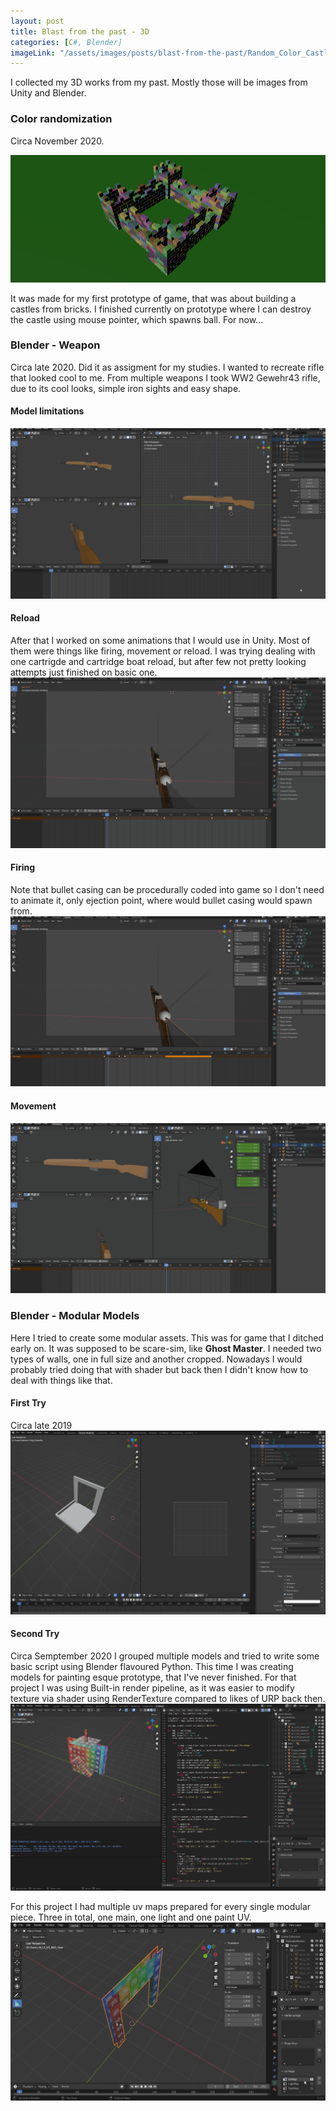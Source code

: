 ```yaml
---
layout: post
title: Blast from the past - 3D
categories: [C#, Blender]
imageLink: "/assets/images/posts/blast-from-the-past/Random_Color_Castle.gif"
---
```

I collected my 3D works from my past. Mostly those will be images from Unity and Blender.

### Color randomization
Circa November 2020. 

![](/assets/images/posts/blast-from-the-past/Random_Color_Castle.gif)

It was made for my first prototype of game, that was about building a castles from bricks. I finished currently on prototype where I can destroy the castle using mouse pointer, which spawns ball. For now... 

### Blender - Weapon
Circa late 2020. Did it as assigment for my studies. I wanted to recreate rifle that looked cool to me. From multiple weapons I took WW2 Gewehr43 rifle, due to its cool looks, simple iron sights and easy shape.
#### Model limitations 
![](/assets/images/posts/blast-from-the-past/animation1.gif)

#### Reload
After that I worked on some animations that I would use in Unity. Most of them were things like firing, movement or reload. I was trying dealing with one cartrigde and cartridge boat reload, but after few not pretty looking attempts just finished on basic one.
![](/assets/images/posts/blast-from-the-past/animation4.gif)

#### Firing
Note that bullet casing can be procedurally coded into game so I don't need to animate it, only ejection point, where would bullet casing would spawn from.
![](/assets/images/posts/blast-from-the-past/animation2.gif)
#### Movement
![](/assets/images/posts/blast-from-the-past/animation3.gif)


### Blender - Modular Models
Here I tried to create some modular assets. This was for game that I ditched early on. It was supposed to be scare-sim, like **Ghost Master**. I needed two types of walls, one in full size and another cropped. Nowadays I would probably tried doing that with shader but back then I didn't know how to deal with things like that.
#### First Try
Circa late 2019
![](/assets/images/posts/blast-from-the-past/blender-bfp2019.PNG)

#### Second Try
Circa Semptember 2020
I grouped multiple models and tried to write some basic script using Blender flavoured Python. This time I was creating models for painting esque prototype, that I've never finished. For that project I was using Built-in render pipeline, as it was easier to modify texture via shader using RenderTexture compared to likes of URP back then.
![](/assets/images/posts/blast-from-the-past/blender-bfp2020.PNG)

For this project I had multiple uv maps prepared for every single modular piece. Three in total, one main, one light and one paint UV.
![](/assets/images/posts/blast-from-the-past/multiple-uv-maps.gif)